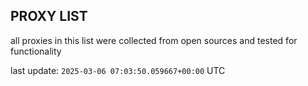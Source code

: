 ## PROXY LIST

all proxies in this list were collected from open sources and tested for functionality

last update: `2025-03-06 07:03:50.059667+00:00` UTC